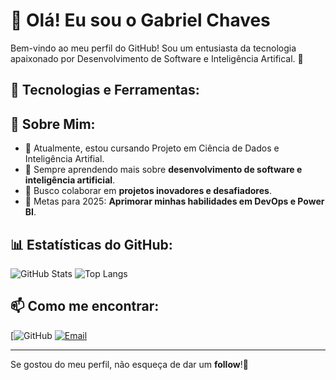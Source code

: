 # 👋 Olá! Eu sou o Gabriel Chaves

Bem-vindo ao meu perfil do GitHub! Sou um entusiasta da tecnologia apaixonado por Desenvolvimento de Software e Inteligência Artifical. 🚀

## 🔧 Tecnologias e Ferramentas:


## 📌 Sobre Mim:
- 🔭 Atualmente, estou cursando Projeto em Ciência de Dados e Inteligência Artifial.
- 🌱 Sempre aprendendo mais sobre **desenvolvimento de software e inteligência artificial**.
- 👯 Busco colaborar em **projetos inovadores e desafiadores**.
- 🎯 Metas para 2025: **Aprimorar minhas habilidades em DevOps e Power BI**.

## 📊 Estatísticas do GitHub:
![GitHub Stats](https://github-readme-stats.vercel.app/api?username=GabrielChaves03&show_icons=true&theme=dark)
![Top Langs](https://github-readme-stats.vercel.app/api/top-langs/?username=GabrielChaves03&layout=compact&theme=dark)

## 📫 Como me encontrar:
[![GitHub](https://github.com/GabrielChaves03)
[![Email](https://img.shields.io/badge/Email-gabriel.nascimento.1483087%40sga.pucminas.br-blue?style=for-the-badge&logo=gmail&logoColor=white)](mailto:gabriel.nascimento.1483087@sga.pucminas.br)

---

Se gostou do meu perfil, não esqueça de dar um **follow**!🚀
